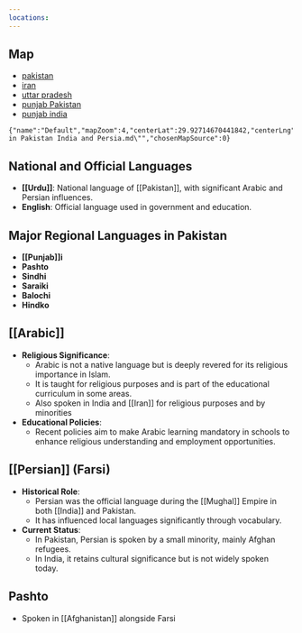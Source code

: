 ```yaml
---
locations: 
---
```


## Map
- [pakistan](geo:30.3308401,71.247499)
- [iran](geo:32.6475314,54.5643516)
- [uttar pradesh](geo:27.1303344,80.859666)
- [punjab Pakistan](geo:31,72)
- [punjab india](geo:30.9293211,75.5004841)
```mapview
{"name":"Default","mapZoom":4,"centerLat":29.92714670441842,"centerLng":67.7120088,"query":"path:\"languages in Pakistan India and Persia.md\"","chosenMapSource":0}
```

## National and Official Languages
- **[[Urdu]]**: National language of [[Pakistan]], with significant Arabic and Persian influences.
- **English**: Official language used in government and education.
## Major Regional Languages in Pakistan
- **[[Punjab]]i**
- **Pashto**
- **Sindhi**
- **Saraiki**
- **Balochi**
- **Hindko**
## [[Arabic]]
- **Religious Significance**: 
  - Arabic is not a native language but is deeply revered for its religious importance in Islam.
  - It is taught for religious purposes and is part of the educational curriculum in some areas.
  - Also spoken in India and [[Iran]] for religious purposes and by minorities
- **Educational Policies**: 
  - Recent policies aim to make Arabic learning mandatory in schools to enhance religious understanding and employment opportunities.
## [[Persian]] (Farsi)
- **Historical Role**: 
  - Persian was the official language during the [[Mughal]] Empire in both [[India]] and Pakistan.
  - It has influenced local languages significantly through vocabulary.
- **Current Status**: 
  - In Pakistan, Persian is spoken by a small minority, mainly Afghan refugees. 
  - In India, it retains cultural significance but is not widely spoken today.
## Pashto
- Spoken in [[Afghanistan]] alongside Farsi 
